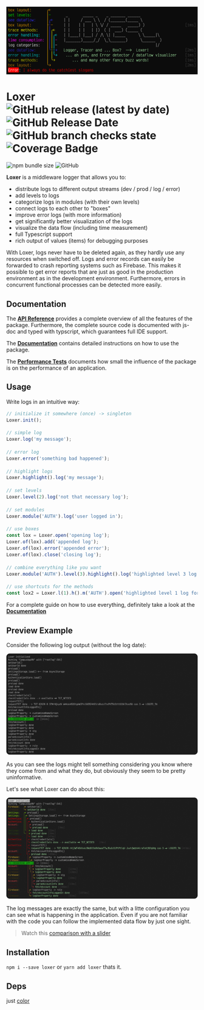 ![Loxer_Logo](https://raw.githubusercontent.com/pcprinz/loxer/master/assets/Logo.png)
# Loxer ![GitHub release (latest by date)](https://img.shields.io/github/v/release/pcprinz/loxer) ![GitHub Release Date](https://img.shields.io/github/release-date/pcprinz/loxer) ![GitHub branch checks state](https://img.shields.io/github/checks-status/pcprinz/loxer/master?label=build) ![Coverage Badge](https://img.shields.io/endpoint?url=https://gist.githubusercontent.com/pcprinz/329161dbcfd07c60d90c29cc887130fb/raw/loxer__heads_master.json)
 ![npm bundle size](https://img.shields.io/bundlephobia/min/loxer) ![GitHub](https://img.shields.io/github/license/pcprinz/loxer) 
<!-- https://shields.io/ -->

**Loxer** is a middleware logger that allows you to:
- distribute logs to different output streams (dev / prod / log / error)
- add levels to logs
- categorize logs in modules (with their own levels)
- connect logs to each other to "boxes"
- improve error logs (with more information)
- get significantly better visualization of the logs
- visualize the data flow (including time measurement)
- full Typescript support
- rich output of values (items) for debugging purposes

With Loxer, logs never have to be deleted again, as they hardly use any resources when switched off. Logs and error records can easily be forwarded to crash reporting systems such as Firebase. This makes it possible to get error reports that are just as good in the production environment as in the development environment. Furthermore, errors in concurrent functional processes can be detected more easily.

## Documentation
The **[API Reference](https://pcprinz.github.io/loxer/index.html)** provides a complete overview of all the features of the package. Furthermore, the complete source code is documented with js-doc and typed with typscript, which guarantees full IDE support.

The **[Documentation](https://github.com/pcprinz/loxer/blob/master/documentation/index.md)** contains detailed instructions on how to use the package.

The **[Performance Tests](https://github.com/pcprinz/loxer/blob/master/documentation/Performance.md)** documents how small the influence of the package is on the performance of an application.

## Usage
Write logs in an intuitive way:
```typescript
// initialize it somewhere (once) -> singleton
Loxer.init();

// simple log
Loxer.log('my message');

// error log
Loxer.error('something bad happened');

// highlight logs
Loxer.highlight().log('my message');

// set levels
Loxer.level(2).log('not that necessary log');

// set modules
Loxer.module('AUTH').log('user logged in');

// use boxes
const lox = Loxer.open('opening log');
Loxer.of(lox).add('appended log');
Loxer.of(lox).error('appended error');
Loxer.of(lox).close('closing log');

// combine everything like you want
Loxer.module('AUTH').level(3).highlight().log('highlighted level 3 log for module Authentication');

// use shortcuts for the methods
const lox2 = Loxer.l(1).h().m('AUTH').open('highlighted level 1 log for module Authentication');
```

For a complete guide on how to use everything, definitely take a look at the **[Documentation](https://github.com/pcprinz/loxer/blob/master/documentation/index.md)**
## Preview Example

Consider the following log output (without the log date):
<!-- ![plain_console](/assets/docs_images/plainOutput.png) -->
![plain_console](https://raw.githubusercontent.com/pcprinz/loxer/master/assets/docs_images/plainOutput.png)

As you can see the logs might tell something considering you know where they come from and what they do, but obviously they seem to be pretty uninformative.

Let's see what Loxer can do about this:
<!-- ![plain_console](/assets/docs_images/goodOutput.png) -->
![plain_console](https://raw.githubusercontent.com/pcprinz/loxer/master/assets/docs_images/goodOutput.png)

The log messages are exactly the same, but with a litte configuration you can see what is happening in the application. Even if you are not familiar with the code you can follow the implemented data flow by just one sight.

> Watch this [comparison with a slider](https://cdn.knightlab.com/libs/juxtapose/latest/embed/index.html?uid=9e14a828-2f7d-11ec-abb7-b9a7ff2ee17c)
## Installation 
`npm i --save loxer` or `yarn add loxer` thats it.

## Deps
just [color](https://www.npmjs.com/package/color)
